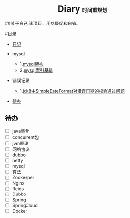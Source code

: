 <h1 align="center">Diary <small><small><small>时间重规划</small></small></small></h1>

##关于自己
该项目，用以督促和自省。

#目录
- [日记](docs/diary/gist.md)

- mysql
    - 1.[mysql架构](docs/mysql/01.mysql架构.md)
    - 2.[mysql索引基础](docs/mysql/02.索引基础.md)
- 错误记录
    - 1.[jdk8中SimpleDateFormat对错误日期的校验通过问题](docs/error/SimpleDateFormat.md)
    
* [待办](#待办)  
## 待办
- [ ] java集合
- [ ] concurrent包
- [ ] jvm原理
- [ ] 网络协议
- [ ] dubbo
- [ ] netty
- [ ] mysql
- [ ] 算法
- [ ] Zookeeper
- [ ] Nginx
- [ ] Reids
- [ ] Dubbo
- [ ] Spring
- [ ] SpringCloud
- [ ] Docker